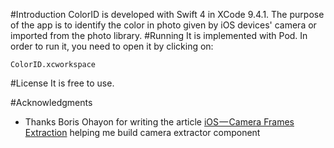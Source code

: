 #Introduction
ColorID is developed with Swift 4 in XCode 9.4.1. The purpose of the app is to identify the color in photo given by iOS devices' camera or imported from the photo library. 
#Running
It is implemented with Pod. In order to run it, you need to open it by clicking on:
```
ColorID.xcworkspace
```
#License
It is free to use.

#Acknowledgments
* Thanks Boris Ohayon for writing the article [iOS — Camera Frames Extraction](https://medium.com/ios-os-x-development/ios-camera-frames-extraction-d2c0f80ed05a) helping me build camera extractor component 

